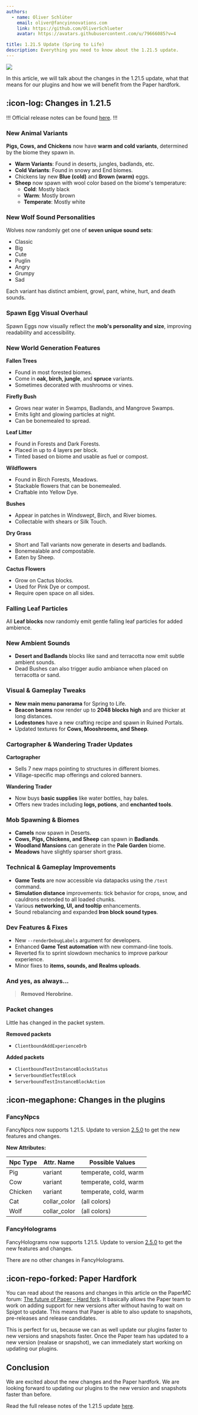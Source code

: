 ```yaml
---
authors:
  - name: Oliver Schlüter
    email: oliver@fancyinnovations.com
    link: https://github.com/OliverSchlueter
    avatar: https://avatars.githubusercontent.com/u/79666085?v=4

title: 1.21.5 Update (Spring to Life)
description: Everything you need to know about the 1.21.5 update.
---
```


![](../static/1_21_5-update.png)

In this article, we will talk about the changes in the 1.21.5 update, what that means for our plugins and how we will benefit from the Paper hardfork.

## :icon-log: Changes in 1.21.5

!!!
Official release notes can be found [here](https://www.minecraft.net/en-us/article/minecraft-java-edition-1-21-5).
!!!

### New Animal Variants

**Pigs, Cows, and Chickens** now have **warm and cold variants**, determined by the biome they spawn in.

- **Warm Variants**: Found in deserts, jungles, badlands, etc.
- **Cold Variants**: Found in snowy and End biomes.
- Chickens lay new **Blue (cold)** and **Brown (warm)** eggs.
- **Sheep** now spawn with wool color based on the biome's temperature:
  - **Cold**: Mostly black
  - **Warm**: Mostly brown
  - **Temperate**: Mostly white

### New Wolf Sound Personalities

Wolves now randomly get one of **seven unique sound sets**:
- Classic
- Big
- Cute
- Puglin
- Angry
- Grumpy
- Sad

Each variant has distinct ambient, growl, pant, whine, hurt, and death sounds.

### Spawn Egg Visual Overhaul

Spawn Eggs now visually reflect the **mob's personality and size**, improving readability and accessibility.

### New World Generation Features

**Fallen Trees**
- Found in most forested biomes.
- Come in **oak, birch, jungle**, and **spruce** variants.
- Sometimes decorated with mushrooms or vines.

**Firefly Bush**
- Grows near water in Swamps, Badlands, and Mangrove Swamps.
- Emits light and glowing particles at night.
- Can be bonemealed to spread.

**Leaf Litter**
- Found in Forests and Dark Forests.
- Placed in up to 4 layers per block.
- Tinted based on biome and usable as fuel or compost.

**Wildflowers**
- Found in Birch Forests, Meadows.
- Stackable flowers that can be bonemealed.
- Craftable into Yellow Dye.

**Bushes**
- Appear in patches in Windswept, Birch, and River biomes.
- Collectable with shears or Silk Touch.

**Dry Grass**
- Short and Tall variants now generate in deserts and badlands.
- Bonemealable and compostable.
- Eaten by Sheep.

**Cactus Flowers**
- Grow on Cactus blocks.
- Used for Pink Dye or compost.
- Require open space on all sides.

### Falling Leaf Particles

All **Leaf blocks** now randomly emit gentle falling leaf particles for added ambience.

### New Ambient Sounds

- **Desert and Badlands** blocks like sand and terracotta now emit subtle ambient sounds.
- Dead Bushes can also trigger audio ambiance when placed on terracotta or sand.

### Visual & Gameplay Tweaks

- **New main menu panorama** for Spring to Life.
- **Beacon beams** now render up to **2048 blocks high** and are thicker at long distances.
- **Lodestones** have a new crafting recipe and spawn in Ruined Portals.
- Updated textures for **Cows, Mooshrooms, and Sheep**.

### Cartographer & Wandering Trader Updates

**Cartographer**
- Sells 7 new maps pointing to structures in different biomes.
- Village-specific map offerings and colored banners.

**Wandering Trader**
- Now buys **basic supplies** like water bottles, hay bales.
- Offers new trades including **logs, potions**, and **enchanted tools**.

### Mob Spawning & Biomes

- **Camels** now spawn in Deserts.
- **Cows, Pigs, Chickens, and Sheep** can spawn in **Badlands**.
- **Woodland Mansions** can generate in the **Pale Garden** biome.
- **Meadows** have slightly sparser short grass.

###  Technical & Gameplay Improvements

- **Game Tests** are now accessible via datapacks using the `/test` command.
- **Simulation distance** improvements: tick behavior for crops, snow, and cauldrons extended to all loaded chunks.
- Various **networking, UI, and tooltip** enhancements.
- Sound rebalancing and expanded **Iron block sound types**.

### Dev Features & Fixes

- New `--renderDebugLabels` argument for developers.
- Enhanced **Game Test automation** with new command-line tools.
- Reverted fix to sprint slowdown mechanics to improve parkour experience.
- Minor fixes to **items, sounds, and Realms uploads**.

### And yes, as always...

> **Removed Herobrine.**

### Packet changes

Little has changed in the packet system.

**Removed packets**
- `ClientboundAddExperienceOrb`

**Added packets**
- `ClientboundTestInstanceBlocksStatus`
- `ServerboundSetTestBlock`
- `ServerboundTestInstanceBlockAction`

## :icon-megaphone: Changes in the plugins

### FancyNpcs

FancyNpcs now supports 1.21.5. Update to version [2.5.0](https://modrinth.com/plugin/fancynpcs/version/2.5.0) to get the new features and changes.

**New Attributes:**

| Npc Type | Attr. Name   | Possible Values       |
|----------|--------------|-----------------------|
| Pig      | variant      | temperate, cold, warm |
| Cow      | variant      | temperate, cold, warm |
| Chicken  | variant      | temperate, cold, warm |
| Cat      | collar_color | (all colors)          |
| Wolf     | collar_color | (all colors)          |


### FancyHolograms

FancyHolograms now supports 1.21.5. Update to version [2.5.0](https://modrinth.com/plugin/fancyholograms/version/2.5.0) to get the new features and changes.

There are no other changes in FancyHolograms.

## :icon-repo-forked: Paper Hardfork

You can read about the reasons and changes in this article on the PaperMC forum: [The future of Paper - Hard fork](https://forums.papermc.io/threads/the-future-of-paper-hard-fork.1451/).
It basically allows the Paper team to work on adding support for new versions after without having to wait on Spigot to update. This means that Paper is able to also update to snapshots, pre-releases and release candidates.

This is perfect for us, because we can as well update our plugins faster to new versions and snapshots faster. Once the Paper team has updated to a new version (realase or snapshot), we can immediately start working on updating our plugins.


## Conclusion

We are excited about the new changes and the Paper hardfork. We are looking forward to updating our plugins to the new version and snapshots faster than before.

Read the full release notes of the 1.21.5 update [here](https://www.minecraft.net/en-us/article/minecraft-java-edition-1-21-5).